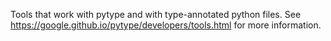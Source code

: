 Tools that work with pytype and with type-annotated python files. See
https://google.github.io/pytype/developers/tools.html for more information.
